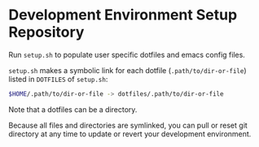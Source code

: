 # Development Environment Setup Repository

Run `setup.sh` to populate user specific dotfiles and emacs config
files.

`setup.sh` makes a symbolic link for each dotfile
(`.path/to/dir-or-file`) listed in `DOTFILES` of `setup.sh`:

```sh
$HOME/.path/to/dir-or-file -> dotfiles/.path/to/dir-or-file
```

Note that a dotfiles can be a directory.

Because all files and directories are symlinked, you can pull or reset
git directory at any time to update or revert your development
environment.
